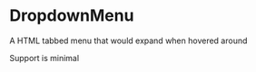 DropdownMenu
============
A HTML tabbed menu that would expand when hovered around

Support is minimal
